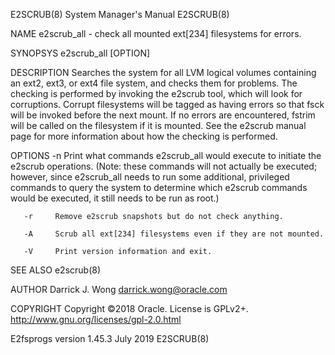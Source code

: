E2SCRUB(8)                              System Manager's Manual                             E2SCRUB(8)

NAME
       e2scrub_all - check all mounted ext[234] filesystems for errors.

SYNOPSYS
       e2scrub_all [OPTION]

DESCRIPTION
       Searches  the system for all LVM logical volumes containing an ext2, ext3, or ext4 file system,
       and checks them for problems.  The checking is performed by invoking the  e2scrub  tool,  which
       will  look  for  corruptions.  Corrupt filesystems will be tagged as having errors so that fsck
       will be invoked before the next mount.  If no errors are encountered, fstrim will be called  on
       the  filesystem  if  it is mounted.  See the e2scrub manual page for more information about how
       the checking is performed.

OPTIONS
       -n     Print what commands e2scrub_all  would  execute  to  initiate  the  e2scrub  operations.
              (Note: these commands will not actually be executed; however, since e2scrub_all needs to
              run some additional, privileged commands to query the system to determine which  e2scrub
              commands would be executed, it still needs to be run as root.)

       -r     Remove e2scrub snapshots but do not check anything.

       -A     Scrub all ext[234] filesystems even if they are not mounted.

       -V     Print version information and exit.

SEE ALSO
       e2scrub(8)

AUTHOR
       Darrick J. Wong <darrick.wong@oracle.com>

COPYRIGHT
       Copyright ©2018 Oracle.  License is GPLv2+. <http://www.gnu.org/licenses/gpl-2.0.html>

E2fsprogs version 1.45.3                       July 2019                                    E2SCRUB(8)
